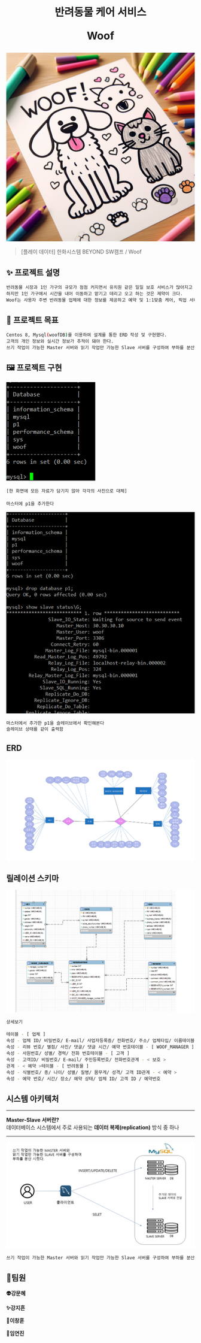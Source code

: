 <h1 align="center">
반려동물 케어 서비스

Woof </h1>

![Alt text](img/main.jpg)


> [플레이 데이터] 한화시스템 BEYOND SW캠프 / Woof



## ✨ 프로젝트 설명

```sh
반려동물 시장과 1인 가구의 규모가 점점 커지면서 유치원 같은 일일 보호 서비스가 많아지고 있다.
하지만 1인 가구에서 시간을 내어 이동하고 맡기고 데리고 오고 하는 것은 제약이 크다.
Woof는 사용자 주변 반려동물 업체에 대한 정보를 제공하고 예약 및 1:1맞춤 케어, 픽업 서비스를 제공하고자 한다.
```

## 📌 프로젝트 목표

```sh
Centos 8, Mysql(woofDB)를 이용하여 설계를 통한 ERD 작성 및 구현했다.
고객의 개인 정보와 실시간 정보가 추적이 돼야 한다.
쓰기 작업이 가능한 Master 서버와 읽기 작업만 가능한 Slave 서버를 구성하여 부하를 분산시켰다.

```

## 🖼️ 프로젝트 구현

![Alt text](img/master.png)
```sh
[한 화면에 모든 자료가 담기지 않아 각각의 사진으로 대체]

마스터에 p1을 추가한다
```

![Alt text](img/slave.png)
```sh
마스터에서 추가한 p1을 슬레이브에서 확인해본다
슬레이브 상태를 같이 출력함
```

ERD
------------
![Alt text](img/ERD.png)

릴레이션 스키마
------------
![Alt text](<img/릴레이션 스키마.png>)
```sh
상세보기 

테이블 - [ 업체 ] 
속성 - 업체 ID/ 비밀번호/ E-mail/ 사업자등록증/ 전화번호/ 주소/ 업체타입/ 이름테이블 - [ REVIEW ] 
속성 - 리뷰 번호/ 별점/ 사진/ 댓글/ 댓글 시간/ 예약 번호테이블 - [ WOOF_MANAGER ] 
속성 - 사원번호/ 성별/ 경력/ 전화 번호테이블 - [ 고객 ] 
속성 - 고객ID/ 비밀번호/ E-mail/ 주민등록번호/ 전화번호관계 - < 보호 > 
관계 - < 예약 >테이블 - [ 반려동물 ] 
속성 - 식별번호/ 종/ 나이/ 성별/ 질병/ 몸무게/ 성격/ 고객 ID관계 - < 예약 > 
속성 - 예약 번호/ 시간/ 장소/ 예약 상태/ 업체 ID/ 고객 ID / 예약번호 
```

시스템 아키텍처
-------------
-------------
**Master-Slave 서버란?** <br>
데이터베이스 시스템에서 주로 사용되는 **데이터 복제(replication)** 방식 중 하나

-------------

![Alt text](<img/시스템 아키텍처.jpg>)
```sh
쓰기 작업이 가능한 Master 서버와 읽기 작업만 가능한 Slave 서버를 구성하여 부하를 분산시켰다.
```




## 🙂팀원

**👽️강문혜**

**✨강지흔**

**🚀이창훈**

**💚임연진**

